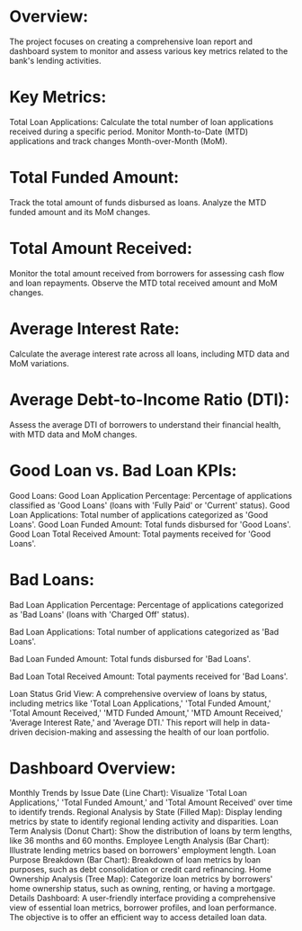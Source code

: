 # Overview:
The project focuses on creating a comprehensive loan report and dashboard system to monitor and assess various key metrics related to the bank's lending activities. 

# Key Metrics:

  Total Loan Applications: Calculate the total number of loan applications received during a specific period.
  Monitor Month-to-Date (MTD) applications and track changes Month-over-Month (MoM).

# Total Funded Amount:

  Track the total amount of funds disbursed as loans.
  Analyze the MTD funded amount and its MoM changes.
  
# Total Amount Received:

  Monitor the total amount received from borrowers for assessing cash flow and loan repayments.
  Observe the MTD total received amount and MoM changes.

# Average Interest Rate:

  Calculate the average interest rate across all loans, including MTD data and MoM variations.

  # Average Debt-to-Income Ratio (DTI):

  Assess the average DTI of borrowers to understand their financial health, with MTD data and MoM changes.

# Good Loan vs. Bad Loan KPIs:

  Good Loans: Good Loan Application Percentage: Percentage of applications classified as 'Good Loans' (loans with 'Fully Paid' or 'Current' status).
  Good Loan Applications: Total number of applications categorized as 'Good Loans'.
  Good Loan Funded Amount: Total funds disbursed for 'Good Loans'.
  Good Loan Total Received Amount: Total payments received for 'Good Loans'.

# Bad Loans:

Bad Loan Application Percentage: Percentage of applications categorized as 'Bad Loans' (loans with 'Charged Off' status).

Bad Loan Applications: Total number of applications categorized as 'Bad Loans'.

Bad Loan Funded Amount: Total funds disbursed for 'Bad Loans'.

Bad Loan Total Received Amount: Total payments received for 'Bad Loans'.

Loan Status Grid View: A comprehensive overview of loans by status, including metrics like 'Total Loan Applications,' 'Total Funded Amount,' 'Total Amount Received,' 'MTD Funded Amount,' 'MTD Amount Received,' 'Average Interest Rate,' and 'Average DTI.' This report will help in data-driven decision-making and assessing the health of our loan portfolio.

# Dashboard Overview: 
Monthly Trends by Issue Date (Line Chart): Visualize 'Total Loan Applications,' 'Total Funded Amount,' and 'Total Amount Received' over time to identify trends.
Regional Analysis by State (Filled Map): Display lending metrics by state to identify regional lending activity and disparities.
Loan Term Analysis (Donut Chart): Show the distribution of loans by term lengths, like 36 months and 60 months.
Employee Length Analysis (Bar Chart): Illustrate lending metrics based on borrowers' employment length.
Loan Purpose Breakdown (Bar Chart): Breakdown of loan metrics by loan purposes, such as debt consolidation or credit card refinancing.
Home Ownership Analysis (Tree Map): Categorize loan metrics by borrowers' home ownership status, such as owning, renting, or having a mortgage.
Details Dashboard: A user-friendly interface providing a comprehensive view of essential loan metrics, borrower profiles, and loan performance. The objective is to offer an efficient way to access detailed loan data.
